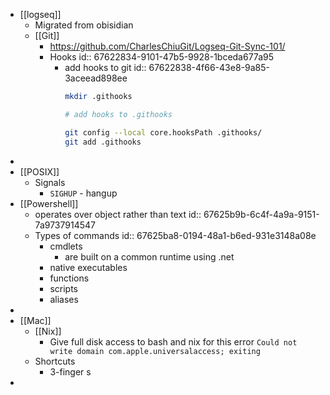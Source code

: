 - [[logseq]]
	- Migrated from obisidian
	- [[Git]]
		- https://github.com/CharlesChiuGit/Logseq-Git-Sync-101/
		- Hooks
		  id:: 67622834-9101-47b5-9928-1bceda677a95
			- add hooks to git
			  id:: 67622838-4f66-43e8-9a85-3aceead898ee
			  ```bash
			  mkdir .githooks
			  
			  # add hooks to .githooks
			  
			  git config --local core.hooksPath .githooks/
			  git add .githooks
			  ```
-
- [[POSIX]]
	- Signals
		- `SIGHUP` - hangup
- [[Powershell]]
	- operates over object rather than text
	  id:: 67625b9b-6c4f-4a9a-9151-7a9737914547
	- Types of commands
	  id:: 67625ba8-0194-48a1-b6ed-931e3148a08e
		- cmdlets
			- are built on a common runtime using .net
		- native executables
		- functions
		- scripts
		- aliases
-
- [[Mac]]
	- [[Nix]]
		- Give full disk access to bash and nix for this error 
		  `Could not write domain com.apple.universalaccess; exiting`
	- Shortcuts
		- 3-finger s
-